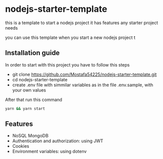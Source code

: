 # nodejs-starter-template
this is a template to start a nodejs project it has features any starter project needs

you can use this template when you start a new nodejs project
t
## Installation guide
In order to start with this project you have to follow this steps
- git clone https://github.com/Mostafa54225/nodejs-starter-template.git
- cd nodejs-starter-template
- create .env file with simmilar variables as in the file .env.sample, with your own values

After that run this command
```bash
yarn && yarn start
```


## Features
- NoSQL MongoDB
- Authentication and authorization: using JWT 
- Cookies
- Environment variables: using dotenv
